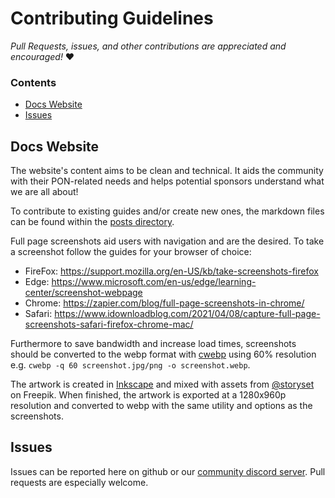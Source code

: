 # Contributing Guidelines

_Pull Requests, issues, and other contributions are appreciated and encouraged!_ ❤️

### Contents

- [Docs Website](#docs-website)
- [Issues](#issues)

## Docs Website

The website's content aims to be clean and technical. It aids the community with their PON-related needs and
helps potential sponsors understand what we are all about!

To contribute to existing guides and/or create new ones, the markdown files can be found within the
[posts directory](./docs/guides/posts).

Full page screenshots aid users with navigation and are the desired. To take a screenshot follow the guides for
your browser of choice:

* FireFox:
  https://support.mozilla.org/en-US/kb/take-screenshots-firefox
* Edge:
  https://www.microsoft.com/en-us/edge/learning-center/screenshot-webpage
* Chrome:
  https://zapier.com/blog/full-page-screenshots-in-chrome/
* Safari:
  https://www.idownloadblog.com/2021/04/08/capture-full-page-screenshots-safari-firefox-chrome-mac/

Furthermore to save bandwidth and increase load times, screenshots should be converted to the webp format with
[cwebp](https://developers.google.com/speed/webp/docs/cwebp) using 60% resolution e.g.
`cwebp -q 60 screenshot.jpg/png -o screenshot.webp`.

The artwork is created in [Inkscape](https://inkscape.org/) and mixed with assets from
[@storyset](https://www.freepik.com/author/stories) on Freepik. When finished, the artwork is exported at a 1280x960p
resolution and converted to webp with the same utility and options as the screenshots.

## Issues

Issues can be reported here on github or our [community discord server](https://discord.pon.wiki). Pull requests are
especially welcome.
